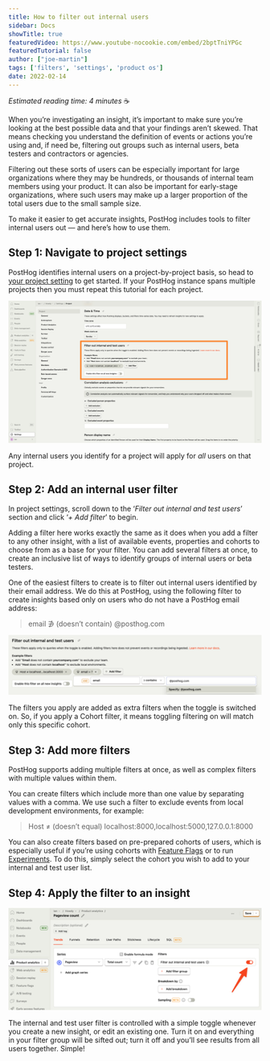 ```yaml
---
title: How to filter out internal users
sidebar: Docs
showTitle: true
featuredVideo: https://www.youtube-nocookie.com/embed/2bptTniYPGc
featuredTutorial: false
author: ["joe-martin"]
tags: ['filters', 'settings', 'product os']
date: 2022-02-14
---
```


_Estimated reading time: 4 minutes_ ☕

When you’re investigating an insight, it’s important to make sure you’re looking at the best possible data and that your findings aren’t skewed. That means checking you understand the definition of events or actions you’re using and, if need be, filtering out groups such as internal users, beta testers and contractors or agencies. 

Filtering out these sorts of users can be especially important for large organizations where they may be hundreds, or thousands of internal team members using your product. It can also be important for early-stage organizations, where such users may make up a larger proportion of the total users due to the small sample size. 

To make it easier to get accurate insights, PostHog includes tools to filter internal users out — and here’s how to use them. 

## Step 1: Navigate to project settings

PostHog identifies internal users on a project-by-project basis, so head to [your project setting](https://us.posthog.com/settings/project#internal-user-filtering) to get started. If your PostHog instance spans multiple projects then you must repeat this tutorial for each project. 

![Filter Internal Users Step 1](../images/tutorials/internal-users/step1.png)

Any internal users you identify for a project will apply for _all_ users on that project. 

## Step 2: Add an internal user filter

In project settings, scroll down to the ‘_Filter out internal and test users_’ section and click ‘_+ Add filter_’ to begin. 

Adding a filter here works exactly the same as it does when you add a filter to any other insight, with a list of available events, properties and cohorts to choose from as a base for your filter. You can add several filters at once, to create an inclusive list of ways to identify groups of internal users or beta testers. 

One of the easiest filters to create is to filter out internal users identified by their email address. We do this at PostHog, using the following filter to create insights based only on users who do not have a PostHog email address:

> email ∌ (doesn’t contain) @posthog.com

![Filter Internal Users Step 2](../images/tutorials/internal-users/step2.png)

The filters you apply are added as extra filters when the toggle is switched on. So, if you apply a Cohort filter, it means toggling filtering on will match only this specific cohort.

## Step 3: Add more filters

PostHog supports adding multiple filters at once, as well as complex filters with multiple values within them.

You can create filters which include more than one value by separating values with a comma. We use such a filter to exclude events from local development environments, for example:

> Host ≠ (doesn’t equal) localhost:8000,localhost:5000,127.0.0.1:8000

You can also create filters based on pre-prepared cohorts of users, which is especially useful if you’re using cohorts with [Feature Flags](/docs/user-guides/feature-flags) or to run [Experiments](/docs/user-guides/experimentation). To do this, simply select the cohort you wish to add to your internal and test user list. 

## Step 4: Apply the filter to an insight

![Filter Internal Users Step 3](../images/tutorials/internal-users/step3.png)

The internal and test user filter is controlled with a simple toggle whenever you create a new insight, or edit an existing one. Turn it on and everything in your filter group will be sifted out; turn it off and you’ll see results from all users together. Simple!
